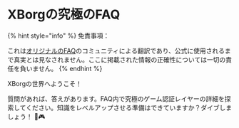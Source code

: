# XBorgの究極のFAQ

{% hint style="info" %}
免責事項：

これは[オリジナルのFAQ](https://xborg-1.gitbook.io/faq/)のコミュニティによる翻訳であり、公式に使用されるまで真実とは見なされません。ここに掲載された情報の正確性については一切の責任を負いません。
{% endhint %}

XBorgの世界へようこそ！&#x20;

質問があれば、答えがあります。FAQ内で究極のゲーム認証レイヤーの詳細を探索してください。知識をレベルアップさせる準備はできていますか？ダイブしましょう！ 🚀🎮